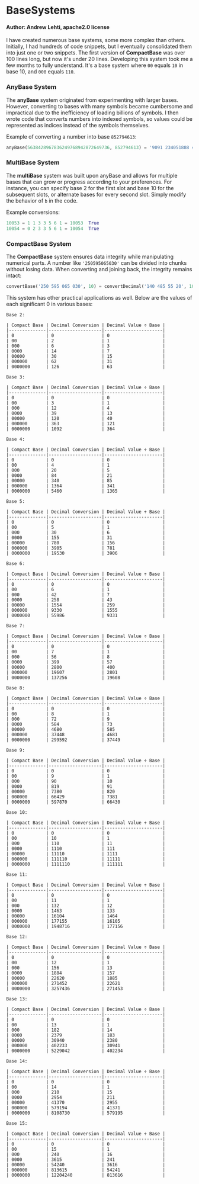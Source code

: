 # BaseSystems
#### Author: Andrew Lehti, apache2.0 license

I have created numerous base systems, some more complex than others. Initially, I had hundreds of code snippets, but I eventually consolidated them into just one or two snippets. The first version of **CompactBase** was over 100 lines long, but now it's under 20 lines. Developing this system took me a few months to fully understand. It's a base system where `00` equals `10` in base 10, and `000` equals `110`.

### AnyBase System
The **anyBase** system originated from experimenting with larger bases. However, converting to bases with many symbols became cumbersome and impractical due to the inefficiency of loading billions of symbols. I then wrote code that converts numbers into indexed symbols, so values could be represented as indices instead of the symbols themselves.

Example of converting a number into base `852794613`:

```python
anyBase(5638428967836249768942872649736, 852794613) = '9091 234051888 405375402 125093311'
```

### MultiBase System
The **multiBase** system was built upon anyBase and allows for multiple bases that can grow or progress according to your preferences. For instance, you can specify base 2 for the first slot and base 10 for the subsequent slots, or alternate bases for every second slot. Simply modify the behavior of `b` in the code.

Example conversions:

```python
10053 = 1 1 3 3 5 6 1 = 10053  True
10054 = 0 2 3 3 5 6 1 = 10054  True
```

### CompactBase System
The **CompactBase** system ensures data integrity while manipulating numerical parts. A number like `'250595065030'` can be divided into chunks without losing data. When converting and joining back, the integrity remains intact:

```python
convertBase('250 595 065 030', 10) = convertDecimal('140 485 55 20', 10) = '250 595 065 030', and joined again: '250595065030'
```

This system has other practical applications as well. Below are the values of each significant 0 in various bases:

```
Base 2:

| Compact Base | Decimal Conversion | Decimal Value ÷ Base |
|--------------|--------------------|----------------------|
| 0            | 0                  | 0                    |
| 00           | 2                  | 1                    |
| 000          | 6                  | 3                    |
| 0000         | 14                 | 7                    |
| 00000        | 30                 | 15                   |
| 000000       | 62                 | 31                   |
| 0000000      | 126                | 63                   |

Base 3:

| Compact Base | Decimal Conversion | Decimal Value ÷ Base |
|--------------|--------------------|----------------------|
| 0            | 0                  | 0                    |
| 00           | 3                  | 1                    |
| 000          | 12                 | 4                    |
| 0000         | 39                 | 13                   |
| 00000        | 120                | 40                   |
| 000000       | 363                | 121                  |
| 0000000      | 1092               | 364                  |

Base 4:

| Compact Base | Decimal Conversion | Decimal Value ÷ Base |
|--------------|--------------------|----------------------|
| 0            | 0                  | 0                    |
| 00           | 4                  | 1                    |
| 000          | 20                 | 5                    |
| 0000         | 84                 | 21                   |
| 00000        | 340                | 85                   |
| 000000       | 1364               | 341                  |
| 0000000      | 5460               | 1365                 |

Base 5:

| Compact Base | Decimal Conversion | Decimal Value ÷ Base |
|--------------|--------------------|----------------------|
| 0            | 0                  | 0                    |
| 00           | 5                  | 1                    |
| 000          | 30                 | 6                    |
| 0000         | 155                | 31                   |
| 00000        | 780                | 156                  |
| 000000       | 3905               | 781                  |
| 0000000      | 19530              | 3906                 |

Base 6:

| Compact Base | Decimal Conversion | Decimal Value ÷ Base |
|--------------|--------------------|----------------------|
| 0            | 0                  | 0                    |
| 00           | 6                  | 1                    |
| 000          | 42                 | 7                    |
| 0000         | 258                | 43                   |
| 00000        | 1554               | 259                  |
| 000000       | 9330               | 1555                 |
| 0000000      | 55986              | 9331                 |

Base 7:

| Compact Base | Decimal Conversion | Decimal Value ÷ Base |
|--------------|--------------------|----------------------|
| 0            | 0                  | 0                    |
| 00           | 7                  | 1                    |
| 000          | 56                 | 8                    |
| 0000         | 399                | 57                   |
| 00000        | 2800               | 400                  |
| 000000       | 19607              | 2801                 |
| 0000000      | 137256             | 19608                |

Base 8:

| Compact Base | Decimal Conversion | Decimal Value ÷ Base |
|--------------|--------------------|----------------------|
| 0            | 0                  | 0                    |
| 00           | 8                  | 1                    |
| 000          | 72                 | 9                    |
| 0000         | 584                | 73                   |
| 00000        | 4680               | 585                  |
| 000000       | 37448              | 4681                 |
| 0000000      | 299592             | 37449                |

Base 9:

| Compact Base | Decimal Conversion | Decimal Value ÷ Base |
|--------------|--------------------|----------------------|
| 0            | 0                  | 0                    |
| 00           | 9                  | 1                    |
| 000          | 90                 | 10                   |
| 0000         | 819                | 91                   |
| 00000        | 7380               | 820                  |
| 000000       | 66429              | 7381                 |
| 0000000      | 597870             | 66430                |

Base 10:

| Compact Base | Decimal Conversion | Decimal Value ÷ Base |
|--------------|--------------------|----------------------|
| 0            | 0                  | 0                    |
| 00           | 10                 | 1                    |
| 000          | 110                | 11                   |
| 0000         | 1110               | 111                  |
| 00000        | 11110              | 1111                 |
| 000000       | 111110             | 11111                |
| 0000000      | 1111110            | 111111               |

Base 11:

| Compact Base | Decimal Conversion | Decimal Value ÷ Base |
|--------------|--------------------|----------------------|
| 0            | 0                  | 0                    |
| 00           | 11                 | 1                    |
| 000          | 132                | 12                   |
| 0000         | 1463               | 133                  |
| 00000        | 16104              | 1464                 |
| 000000       | 177155             | 16105                |
| 0000000      | 1948716            | 177156               |

Base 12:

| Compact Base | Decimal Conversion | Decimal Value ÷ Base |
|--------------|--------------------|----------------------|
| 0            | 0                  | 0                    |
| 00           | 12                 | 1                    |
| 000          | 156                | 13                   |
| 0000         | 1884               | 157                  |
| 00000        | 22620              | 1885                 |
| 000000       | 271452             | 22621                |
| 0000000      | 3257436            | 271453               |

Base 13:

| Compact Base | Decimal Conversion | Decimal Value ÷ Base |
|--------------|--------------------|----------------------|
| 0            | 0                  | 0                    |
| 00           | 13                 | 1                    |
| 000          | 182                | 14                   |
| 0000         | 2379               | 183                  |
| 00000        | 30940              | 2380                 |
| 000000       | 402233             | 30941                |
| 0000000      | 5229042            | 402234               |

Base 14:

| Compact Base | Decimal Conversion | Decimal Value ÷ Base |
|--------------|--------------------|----------------------|
| 0            | 0                  | 0                    |
| 00           | 14                 | 1                    |
| 000          | 210                | 15                   |
| 0000         | 2954               | 211                  |
| 00000        | 41370              | 2955                 |
| 000000       | 579194             | 41371                |
| 0000000      | 8108730            | 579195               |

Base 15:

| Compact Base | Decimal Conversion | Decimal Value ÷ Base |
|--------------|--------------------|----------------------|
| 0            | 0                  | 0                    |
| 00           | 15                 | 1                    |
| 000          | 240                | 16                   |
| 0000         | 3615               | 241                  |
| 00000        | 54240              | 3616                 |
| 000000       | 813615             | 54241                |
| 0000000      | 12204240           | 813616               |
```
